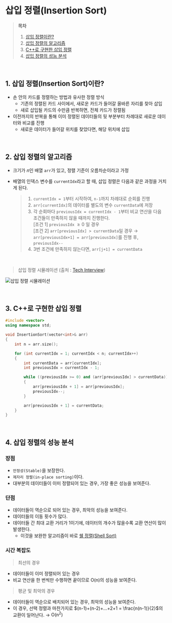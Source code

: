 # 삽입 정렬(Insertion Sort)   

> **목차**  
> 1. [삽입 정렬이란?](#1-삽입-정렬insertion-sort이란)  
> 2. [삽입 정렬의 알고리즘](#2-삽입-정렬의-알고리즘)  
> 3. [C++로 구현한 삽입 정렬](#3-c로-구현한-삽입-정렬)  
> 4. [삽입 정렬의 성능 분석](#4-삽입-정렬의-성능-분석)  

<br>

## 1. 삽입 정렬(Insertion Sort)이란?
- 손 안의 카드를 정렬하는 방법과 유사한 정렬 방식
    - 기존의 정렬된 카드 사이에서, 새로운 카드가 들어갈 올바른 자리를 찾아 삽입
    - 새로 삽입될 카드의 수만큼 반복하면, 전체 카드가 정렬됨
- 이전까지의 반복을 통해 이미 정렬된 데이터들의 뒷 부분부터 차례대로 새로운 데이터와 비교를 진행
    - 새로운 데이터가 들어갈 위치를 찾았다면, 해당 위치에 삽입  

<br>

## 2. 삽입 정렬의 알고리즘
- 크기가 $n$인 배열 `arr`가 있고, 정렬 기준이 오름차순이라고 가정
- 배열의 인덱스 변수를 `currentIdx`라고 할 때, 삽입 정렬은 다음과 같은 과정을 거치게 된다.  

    > 1. `currentIdx = 1`부터 시작하여, `n-1`까지 차례대로 순회를 진행  
    > 2. `arr[currentIdx]`의 데이터를 별도의 변수 `currentData`에 저장
    > 3. 각 순회마다 `previousIdx = currentIdx - 1`부터 비교 연산을 다음 조건들이 만족하지 않을 때까지 진행한다.  
        [조건 1] `previousIdx` $\geq 0$ 일 경우  
        [조건 2] `arr[previousIdx] > currentData`일 경우 → `arr[previousIdx+1] = arr[previousIdx]`를 진행 후, `previousIdx--`  
    > 4. 3번 조건에 만족하지 않는다면, `arr[j+1] = currentData`  

<br>

> 삽입 정렬 시뮬레이션 (출처 : [Tech Interview](https://gyoogle.dev/blog/algorithm/Insertion%20Sort.html))  

![삽입 정렬 시뮬레이션](https://github.com/GimunLee/tech-refrigerator/raw/master/Algorithm/resources/insertion-sort-001.gif)  

<br>

## 3. C++로 구현한 삽입 정렬
```cpp
#include <vector>
using namespace std;

void InsertionSort(vector<int>& arr)
{
    int n = arr.size();

    for (int currentIdx = 1; currentIdx < n; currentIdx++)
    {
        int currentData = arr[currentIdx];
        int previousIdx = currentIdx - 1;

        while ((previousIdx >= 0) and (arr[previousIdx] > currentData))
        {
            arr[previousIdx + 1] = arr[previousIdx];
            previousIdx--;
        }

        arr[previousIdx + 1] = currentData;
    }
}
```  


<br>

## 4. 삽입 정렬의 성능 분석
### 장점
- `안정성(Stable)`을 보장한다.
- `제자리 정렬(in-place sorting)`이다.
- 대부분의 데이터들이 이미 정렬되어 있는 경우, 가장 좋은 성능을 보여준다.  

### 단점
- 데이터들이 역순으로 되어 있는 경우, 최악의 성능을 보여준다.
- 데이터들의 이동 횟수가 많다.
- 데이터들 간 최대 교환 거리가 1이기에, 데이터의 개수가 많을수록 교환 연산이 많이 발생한다.
    - 이것을 보완한 알고리즘이 바로 [쉘 정렬(Shell Sort)](쉘%20정렬(Shell%20Sort).md)    

### 시간 복잡도
> 최선의 경우  
- 데이터들이 이미 정렬되어 있는 경우
- 비교 연산을 한 번씩만 수행하면 끝이므로 $\mathrm{O(n)}$의 성능을 보여준다.  

> 평균 및 최악의 경우  
- 데이터들이 역순으로 배치되어 있는 경우, 최악의 성능을 보여준다.
- 이 경우, 선택 정렬과 마찬가지로 $(n-1)+(n-2)+...+2+1 = \frac{n(n-1)}{2}$의 교환이 일어난다.  →  $\mathrm{O(n^2)}$